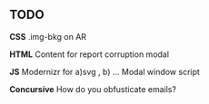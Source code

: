 TODO
---

**CSS**
.img-bkg on AR

**HTML**
Content for report corruption modal


**JS**
Modernizr for a)svg , b) ...
Modal window script

**Concursive**
How do you obfusticate emails?
